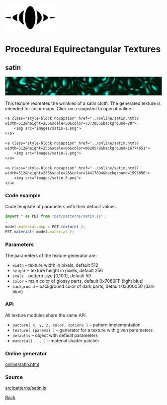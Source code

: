 <img class="logo" src="../assets/logo/logo-big.png">


# Procedural Equirectangular Textures


## satin
<img src="images/satin.jpg">

This texture recreates the wrinkles of a satin cloth. The
generated texture is intended for color maps. Click on a
snapshot to open it online.

<p class="gallery">

	<a class="style-block nocaption" href="../online/satin.html?width=512&height=256&scale=50&color=7373055&background=80">
		<img src="images/satin-1.png">
	</a>

	<a class="style-block nocaption" href="../online/satin.html?width=512&height=256&scale=66&color=8020578&background=16774651">
		<img src="images/satin-2.png">
	</a>

	<a class="style-block nocaption" href="../online/satin.html?width=512&height=256&scale=26&color=14417894&background=1593856">
		<img src="images/satin-3.png">
	</a>

</p>


### Code example

Code template of parameters with their default values.

```js
import * as PET from "pet/patterns/satin.js";
:
model.material.map = PET.texture( );
PET.material( model.material );
```


### Parameters

The parameters of the texture generator are:

* `width` &ndash; texture width in pixels, default 512
* `height` &ndash; texture height in pixels, default 256
* `scale` &ndash; pattern size [0,100], default 50
* `color` &ndash; main color of glossy parts, default 0x7080FF (light blue)
* `background` &ndash; background color of dark parts, default 0x000050 (dark blue)


### API

All texture modules share the same API.

* `pattern( x, y, z, color, options )` &ndash; pattern implementation
* `texture( {params} )` &ndash; generator for a texture with given parameters
* `defaults` &ndash; object with default parameters
* `material( ... )` &ndash; material shader patcher


### Online generator

[online/satin.html](../online/satin.html)


### Source

[src/patterns/satin.js](https://github.com/boytchev/texture-generator/blob/main/src/patterns/satin.js)


		
<div class="footnote">
	<a href="#" onclick="window.history.back(); return false;">Back</a>
</div>